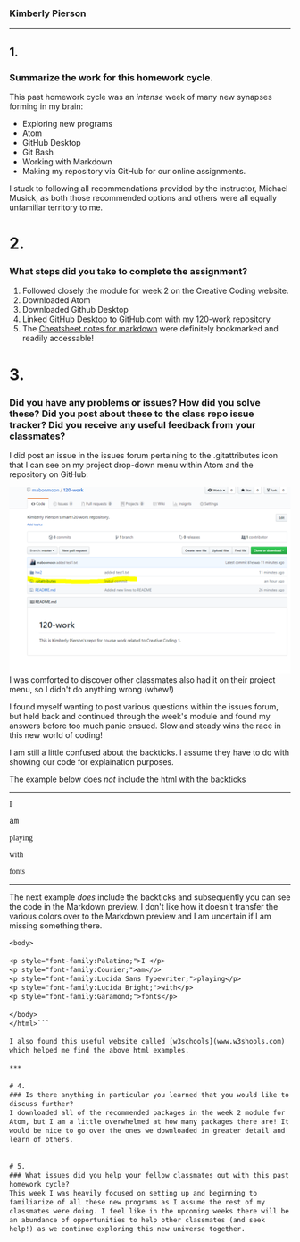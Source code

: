 ### Kimberly Pierson
---
## 1.
### Summarize the work for this homework cycle.
This past homework cycle was an *intense* week of many new synapses forming in my brain:

* Exploring new programs
 * Atom
 * GitHub Desktop
 * Git Bash
* Working with Markdown
* Making my repository via GitHub for our online assignments.

I stuck to following all recommendations provided by the instructor, Michael Musick, as both those recommended options and others were all equally unfamiliar territory to me.

# 2.
### What steps did you take to complete the assignment?
1. Followed closely the module for week 2 on the Creative Coding website.
2. Downloaded Atom
3. Downloaded Github Desktop
4. Linked GitHub Desktop to GitHub.com with my 120-work repository
5. The [Cheatsheet notes for markdown](https://github.com/adam-p/markdown-here/wiki/Markdown-Cheatsheet) were definitely bookmarked and readily accessable!

# 3.
### Did you have any problems or issues? How did you solve these? Did you post about these to the class repo issue tracker? Did you receive any useful feedback from your classmates?

I did post an issue in the issues forum pertaining to the .gitattributes icon that I can see on my project drop-down menu within Atom and the repository on GitHub:

![Image of my editor](Capture.PNG)
I was comforted to discover other classmates also had it on their project menu, so I didn't do anything wrong (whew!)

I found myself wanting to post various questions within the issues forum, but held back and continued through the week's module and found my answers before too much panic ensued. Slow and steady wins the race in this new world of coding!

I am still a little confused about the backticks. I assume they have to do with showing our code for explaination purposes.

The example below does _not_ include the html with the backticks

***
<html>
<body>

<p style="font-family:Palatino;">I </p>
<p style="font-family:Courier;">am</p>
<p style="font-family:Lucida Sans Typewriter;">playing</p>
<p style="font-family:Lucida Bright;">with</p>
<p style="font-family:Garamond;">fonts</p>


</body>
</html>

***
The next example _does_ include the backticks and subsequently you can see the code in the Markdown preview. I don't like how it doesn't transfer the various colors over to the Markdown preview and I am uncertain if I am missing something there.

```<html>
<body>

<p style="font-family:Palatino;">I </p>
<p style="font-family:Courier;">am</p>
<p style="font-family:Lucida Sans Typewriter;">playing</p>
<p style="font-family:Lucida Bright;">with</p>
<p style="font-family:Garamond;">fonts</p>

</body>
</html>```

I also found this useful website called [w3schools](www.w3shools.com) which helped me find the above html examples.

***

# 4.
### Is there anything in particular you learned that you would like to discuss further?
I downloaded all of the recommended packages in the week 2 module for Atom, but I am a little overwhelmed at how many packages there are! It would be nice to go over the ones we downloaded in greater detail and learn of others.


# 5.
### What issues did you help your fellow classmates out with this past homework cycle?
This week I was heavily focused on setting up and beginning to familiarize of all these new programs as I assume the rest of my classmates were doing. I feel like in the upcoming weeks there will be an abundance of opportunities to help other classmates (and seek help!) as we continue exploring this new universe together.
